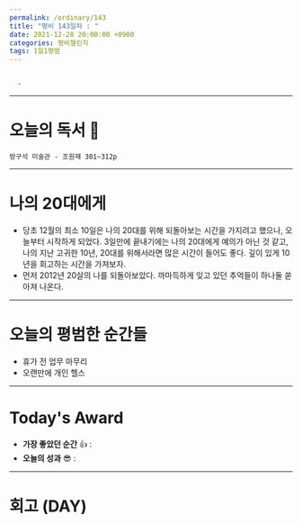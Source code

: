 ```yaml
---
permalink: /ordinary/143
title: "평비 143일차 : "
date: 2021-12-28 20:00:00 +0900
categories: 평비챌린지
tags: 1일1평범
---
```

```

  - 
```

---
# 오늘의 독서 📕
`방구석 미술관 - 조원재 301~312p`  

---
# 나의 20대에게
- 당초 12월의 최소 10일은 나의 20대를 위해 되돌아보는 시간을 가지려고 했으나, 오늘부터 시작하게 되었다. 3일만에 끝내기에는 나의 20대에게 예의가 아닌 것 같고, 나의 지난 고귀한 10년, 20대를 위해서라면 많은 시간이 들어도 좋다. 깊이 있게 10년을 회고하는 시간을 가져보자.
- 먼저 2012년 20살의 나를 되돌아보았다. 까마득하게 잊고 있던 추억들이 하나둘 쏟아져 나온다.

---
# 오늘의 평범한 순간들
- 휴가 전 업무 마무리
- 오랜만에 개인 헬스

---
# Today's Award
- **가장 좋았던 순간** 👍 : 
- **오늘의 성과** 😎 : 

---
# 회고 (DAY)
